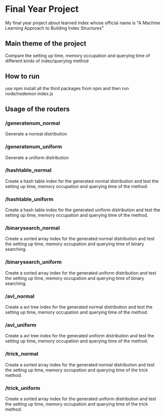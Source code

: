 # Final Year Project
My final year project about learned index whose official name is "A Machine Learning Approach to Building Index Structures"
## Main theme of the project
Compare the setting up time, memory occupation and querying time of different kinds of index/querying method
## How to run
use npm install all the third packages from npm and then run node/nodemon index.js
## Usage of the routers
### /generatenum_normal
Generate a normal distribution
### /generatenum_uniform
Generate a uniform distribution
### /hashtable_normal
Create a hash table index for the generated normal distribution and test the setting up time, memory occupation and querying time of the method.
### /hashtable_uniform
Create a hash table index for the generated uniform distribution and test the setting up time, memory occupation and querying time of the method.
### /binarysearch_normal
Create a sorted array index for the generated normal distribution and test the setting up time, memory occupation and querying time of binary searching.
### /binarysearch_uniform
Create a sorted array index for the generated uniform distribution and test the setting up time, memory occupation and querying time of binary searching.
### /avl_normal
Create a avl tree index for the generated normal distribution and test the setting up time, memory occupation and querying time of the method.
### /avl_uniform
Create a avl tree index for the generated uniform distribution and test the setting up time, memory occupation and querying time of the method.
### /trick_normal
Create a sorted array index for the generated normal distribution and test the setting up time, memory occupation and querying time of the trick method.
### /trick_uniform
Create a sorted array index for the generated uniform distribution and test the setting up time, memory occupation and querying time of the trick method.
